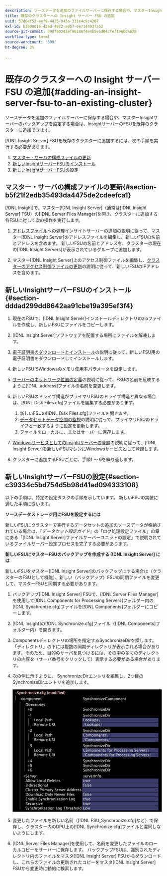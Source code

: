 ```yaml
---
description: ソースデータを追加のファイルサーバーに保存する場合や、マスターInsightサーバーのバックアップを設定する場合は、InsightサーバーのFSUを既存のクラスターに追加できます。
title: 既存のクラスターへの Insight サーバー FSU の追加
uuid: 57d6ef52-eef9-4425-943a-331e4c9c4207
exl-id: b3b08016-42ad-4972-a8b7-ee714493fa52
source-git-commit: d9df90242ef96188f4e4b5e6d04cfef196b0a628
workflow-type: tm+mt
source-wordcount: '699'
ht-degree: 2%

---
```


# 既存のクラスターへの Insight サーバー FSU の追加{#adding-an-insight-server-fsu-to-an-existing-cluster}

ソースデータを追加のファイルサーバーに保存する場合や、マスターInsightサーバーのバックアップを設定する場合は、InsightサーバーのFSUを既存のクラスターに追加できます。

[!DNL Insight Server] FSUを既存のクラスターに追加するには、次の手順を実行する必要があります。

1. [マスター・サーバの構成ファイルの更新](../../../../../home/c-inst-svr/c-install-ins-svr/c-ins-svr-clstrs/c-add-ins-svrs-ex-clstr/c-add-fsu-ex-clstr.md#section-b5f21f2edb35493da4475de2cdeefca1)
1. [新しいInsightサーバーFSUのインストール](../../../../../home/c-inst-svr/c-install-ins-svr/c-ins-svr-clstrs/c-add-ins-svrs-ex-clstr/c-add-fsu-ex-clstr.md#section-dddad299dd8642aa91cbe19a395ef3f4)
1. [新しいInsightサーバーFSUの設定](../../../../../home/c-inst-svr/c-install-ins-svr/c-ins-svr-clstrs/c-add-ins-svrs-ex-clstr/c-add-fsu-ex-clstr.md#section-c39334c5bd754d5b98d41ad094333108)

## マスター・サーバの構成ファイルの更新{#section-b5f21f2edb35493da4475de2cdeefca1}

[!DNL Insight]で、マスター[!DNL Insight Server]（通常は[!DNL Insight Server] FSU）の[!DNL Server Files Manager]を開き、クラスターに追加する各FSUに対して次の操作を実行します。

1. [アドレスファイル](../../../../../home/c-inst-svr/c-install-ins-svr/c-ins-svr-clstrs/c-inst-ins-svr-clstr/c-inst-proc-clstr/c-config-mstr-ins-svr-clstr.md#section-2fe5298180164e8dbaa59ea6b6ff682d)への処理インサイトサーバーの追加の説明に従って、マスター[!DNL Insight Server]のアドレスファイルを編集し、新しいFSUの名前とアドレスを含めます。 新しいFSUの名前とアドレスを、クラスターの現在の[!DNL Insight Servers]が表示されているグループに追加します。

1. マスター[!DNL Insight Server]上のアクセス制御ファイルを編集し、[クラスターのアクセス制御ファイルの更新](../../../../../home/c-inst-svr/c-install-ins-svr/c-ins-svr-clstrs/c-inst-ins-svr-clstr/c-inst-proc-clstr/c-config-mstr-ins-svr-clstr.md#section-fce1367d92a445168c35e9ca506e7d6b)の説明に従って、新しいFSUのIPアドレスを含めます。

## 新しいInsightサーバーFSUのインストール{#section-dddad299dd8642aa91cbe19a395ef3f4}

1. 現在のFSUで、[!DNL Insight Server]インストールディレクトリのzipファイルを作成し、新しいFSUにファイルをコピーします。
1. [!DNL Insight Server]ソフトウェアを配置する場所にファイルを解凍します。
1. [電子証明書のダウンロードとインストール](../../../../../home/c-inst-svr/c-install-ins-svr/t-install-proc-inst-svr-dpu/c-dnld-dgtl-cert/c-dnld-dgtl-cert.md#concept-4f79c240492f4e52b6375b4b3bbefa17)の説明に従って、新しいFSU用の電子証明書をダウンロードしてインストールします。
1. 新しいFSUでWindowsのメモリ使用率パラメータを設定します。
1. [サーバーのネットワーク位置の定義](../../../../../home/c-inst-svr/c-install-ins-svr/t-install-proc-inst-svr-dpu/c-svrs-ntwk-loc/c-svrs-ntwk-loc.md#concept-87dd2aa3448c415ca1285bc445a8c649)の説明に従って、FSUの名前を反映するように[!DNL .address]ファイルの名前を変更します。

1. 新しいFSUのドライブ構造がプライマリFSUのドライブ構造と異なる場合は、[!DNL Disk Files.cfg]ファイルを編集する必要があります。

   1. 新しいFSUの[!DNL Disk Files.cfg]ファイルを開きます。
   1. [データセットデータ空間の監視](../../../../../home/c-inst-svr/c-admin-inst-svr/c-mntr-disk-spc/t-mntr-dtst-data-spc.md#task-6223fa2c718845678824a0a96df96a03)の説明に従って、プライマリFSUのドライブと一致するように設定を更新します。
   1. ファイルをローカルに、またはサーバーに保存します。

1. [WindowsサービスとしてのInsightサーバーの登録](../../../../../home/c-inst-svr/c-install-ins-svr/t-install-proc-inst-svr-dpu/c-reg-wdws-svc.md#concept-f2c7aa891d544a2595aa01d0d796a540)の説明に従って、[!DNL Insight Server]を新しいFSUマシンにWindowsサービスとして登録します。

1. クラスターに追加するFSUごとに、手順1 ～ 6を繰り返します。

## 新しいInsightサーバーFSUの設定{#section-c39334c5bd754d5b98d41ad094333108}

以下の手順は、特定の設定タスクの手順を示しています。 新しいFSUの実装に適した手順に従います。

**ソースデータストレージ用にFSUを設定するには**

新しいFSUにクラスターで実行するデータセットの追加のソースデータが格納されている場合は、『*データセット設定ガイド*』の「ログ処理設定ファイル」の章にある「[!DNL Insight Server]ファイルサーバーユニットの設定」で説明されているファイルサーバー設定プロセスを完了する必要があります。

**新しいFSUにマスターFSUのバックアップを作成する [!DNL Insight Server] には**

新しいFSUをマスター[!DNL Insight Server]のバックアップにする場合は（クラスターのFSUとして機能）、新しい（バックアップ）FSUの同期ファイルを変更して、マスターFSUと同期する必要があります。

1. バックアップ[!DNL Insight Server] FSUで、[!DNL Server Files Manager]を使用して[!DNL Components for Processing Servers]フォルダー内の[!DNL Synchronize.cfg]ファイルを[!DNL Components]フォルダーにコピーします。

1. [!DNL Insight]の[!DNL Synchronize.cfg]ファイル（[!DNL Components]フォルダー内）を開きます。

1. Componentsディレクトリの場所を指定するSynchronizeDirを探します。 「ディレクトリ」の下には複数の同期ディレクトリが表示される場合があります。そのため、目的のサーバを見つけるには、その中の多くのディレクトリの内容を（サーバ番号をクリックして）表示する必要がある場合があります。
1. 次の例に示すように、 SynchronizeDirエントリを編集し、2つ目のSynchronizeDirエントリを追加します。

   ![](assets/cfg_cluster_SynchronizeDirEditComponents.png)

1. 変更したファイルを新しい名前（[!DNL FSU_Synchronize.cfg]など）で保存し、クラスター内のDPU上の[!DNL Synchronize.cfg]ファイルと混同しないようにします。

1. [!DNL Server Files Manager]を使用して、名前を変更したファイルのローカルコピーをサーバーに保存します。 バックアップFSUは、識別されたディレクトリ内のファイルをマスタ[!DNL Insight Server] FSUからダウンロードし、これらのファイルの更新されたコピーをマスタ[!DNL Insight Server] FSUから変更時に動的に検索します。
